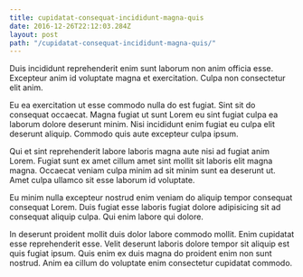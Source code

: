 ```yaml
---
title: cupidatat-consequat-incididunt-magna-quis
date: 2016-12-26T22:12:03.284Z
layout: post
path: "/cupidatat-consequat-incididunt-magna-quis/"
---
```


Duis incididunt reprehenderit enim sunt laborum non anim officia esse. Excepteur anim id voluptate magna et exercitation. Culpa non consectetur elit anim.

Eu ea exercitation ut esse commodo nulla do est fugiat. Sint sit do consequat occaecat. Magna fugiat ut sunt Lorem eu sint fugiat culpa ea laborum dolore deserunt minim. Nisi incididunt enim fugiat eu culpa elit deserunt aliquip. Commodo quis aute excepteur culpa ipsum.

Qui et sint reprehenderit labore laboris magna aute nisi ad fugiat anim Lorem. Fugiat sunt ex amet cillum amet sint mollit sit laboris elit magna magna. Occaecat veniam culpa minim ad sit minim sunt ea deserunt ut. Amet culpa ullamco sit esse laborum id voluptate.

Eu minim nulla excepteur nostrud enim veniam do aliquip tempor consequat consequat Lorem. Duis fugiat esse laboris fugiat dolore adipisicing sit ad consequat aliquip culpa. Qui enim labore qui dolore.

In deserunt proident mollit duis dolor labore commodo mollit. Enim cupidatat esse reprehenderit esse. Velit deserunt laboris dolore tempor sit aliquip est quis fugiat ipsum. Quis enim ex duis magna do proident enim non sunt nostrud. Anim ea cillum do voluptate enim consectetur cupidatat commodo.